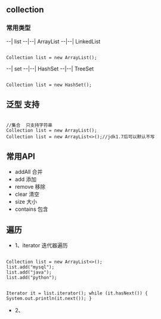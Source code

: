 
## collection
### 常用类型
--| list
--|--| ArrayList
--|--| LinkedList

<code>
Collection list = new ArrayList();
</code>

--| set
--|--| HashSet
--|--| TreeSet

<code>
Collection list = new HashSet();
</code>

## 泛型 支持
<code>
//集合  只支持字符串
Collection<String> list = new ArrayList<String>();
Collection<String> list = new ArrayList<>();//jdk1.7后可以默认不写
</code>

## 常用API
+ addAll 合并
+ add 添加
+ remove 移除
+ clear 清空
+ size 大小
+ contains 包含

## 遍历
+ 1、iterator 迭代器遍历
<code>
Collection<String> list = new ArrayList<>();
list.add("mysql");
list.add("java");
list.add("python");

Iterator<String> it = list.iterator();
while (it.hasNext()) {
    System.out.println(it.next());
}
</code>
+ 2、